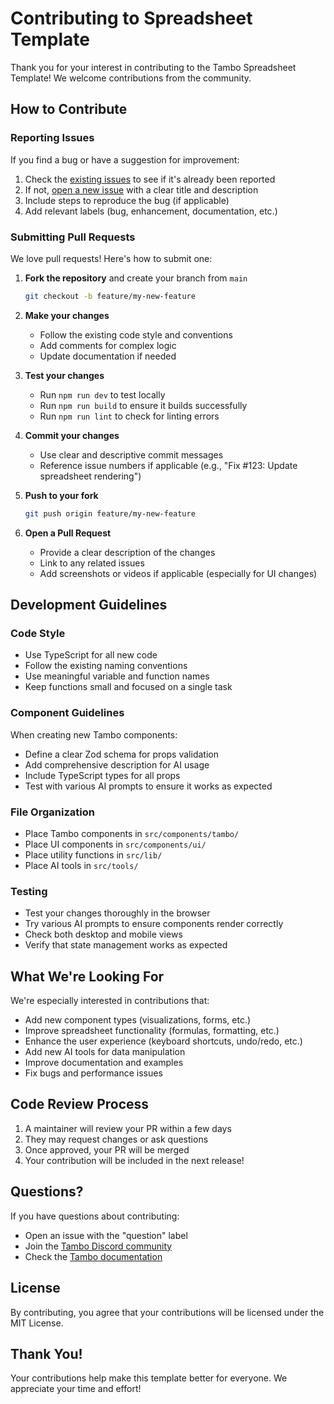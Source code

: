 # Contributing to Spreadsheet Template

Thank you for your interest in contributing to the Tambo Spreadsheet Template! We welcome contributions from the community.

## How to Contribute

### Reporting Issues

If you find a bug or have a suggestion for improvement:

1. Check the [existing issues](https://github.com/tambo-ai/spreadsheet-template/issues) to see if it's already been reported
2. If not, [open a new issue](https://github.com/tambo-ai/spreadsheet-template/issues/new) with a clear title and description
3. Include steps to reproduce the bug (if applicable)
4. Add relevant labels (bug, enhancement, documentation, etc.)

### Submitting Pull Requests

We love pull requests! Here's how to submit one:

1. **Fork the repository** and create your branch from `main`
   ```bash
   git checkout -b feature/my-new-feature
   ```

2. **Make your changes**
   - Follow the existing code style and conventions
   - Add comments for complex logic
   - Update documentation if needed

3. **Test your changes**
   - Run `npm run dev` to test locally
   - Run `npm run build` to ensure it builds successfully
   - Run `npm run lint` to check for linting errors

4. **Commit your changes**
   - Use clear and descriptive commit messages
   - Reference issue numbers if applicable (e.g., "Fix #123: Update spreadsheet rendering")

5. **Push to your fork**
   ```bash
   git push origin feature/my-new-feature
   ```

6. **Open a Pull Request**
   - Provide a clear description of the changes
   - Link to any related issues
   - Add screenshots or videos if applicable (especially for UI changes)

## Development Guidelines

### Code Style

- Use TypeScript for all new code
- Follow the existing naming conventions
- Use meaningful variable and function names
- Keep functions small and focused on a single task

### Component Guidelines

When creating new Tambo components:

- Define a clear Zod schema for props validation
- Add comprehensive description for AI usage
- Include TypeScript types for all props
- Test with various AI prompts to ensure it works as expected

### File Organization

- Place Tambo components in `src/components/tambo/`
- Place UI components in `src/components/ui/`
- Place utility functions in `src/lib/`
- Place AI tools in `src/tools/`

### Testing

- Test your changes thoroughly in the browser
- Try various AI prompts to ensure components render correctly
- Check both desktop and mobile views
- Verify that state management works as expected

## What We're Looking For

We're especially interested in contributions that:

- Add new component types (visualizations, forms, etc.)
- Improve spreadsheet functionality (formulas, formatting, etc.)
- Enhance the user experience (keyboard shortcuts, undo/redo, etc.)
- Add new AI tools for data manipulation
- Improve documentation and examples
- Fix bugs and performance issues

## Code Review Process

1. A maintainer will review your PR within a few days
2. They may request changes or ask questions
3. Once approved, your PR will be merged
4. Your contribution will be included in the next release!

## Questions?

If you have questions about contributing:

- Open an issue with the "question" label
- Join the [Tambo Discord community](https://discord.gg/tambo)
- Check the [Tambo documentation](https://tambo.co/docs)

## License

By contributing, you agree that your contributions will be licensed under the MIT License.

## Thank You!

Your contributions help make this template better for everyone. We appreciate your time and effort!
